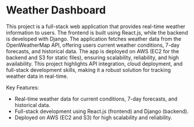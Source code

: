 # Weather Dashboard

This project is a full-stack web application that provides real-time weather information to users. The frontend is built using React.js, while the backend is developed with Django. The application fetches weather data from the OpenWeatherMap API, offering users current weather conditions, 7-day forecasts, and historical data. The app is deployed on AWS (EC2 for the backend and S3 for static files), ensuring scalability, reliability, and high availability. This project highlights API integration, cloud deployment, and full-stack development skills, making it a robust solution for tracking weather data in real-time.

Key Features:

- Real-time weather data for current conditions, 7-day forecasts, and historical data.
- Full-stack development using React.js (frontend) and Django (backend).
- Deployed on AWS (EC2 and S3) for high scalability and reliability.
